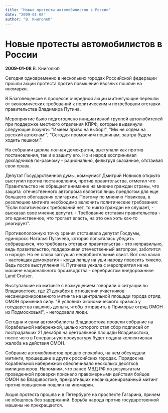 ```yaml
---
title: "Новые протесты автомобилистов в России"
date: "2009-01-08"
author: "В. Книголюб"
---
```


# Новые протесты автомобилистов в России

**2009-01-08** В. Книголюб

Сегодня одновременно в нескольких городах Российской федерации прошли акции протеста против повышения ввозных пошлин на иномарки.

В Благовещенске в процессе очередной акции митингующие перешли от экономических требований к политическим и потребовали отставки правительства Владимира Путина.

Мероприятие было подготовлено инициативной группой автолюбителей при поддержке местного отделения КПРФ, которые выдвинули следующие лозунги: "Имеем право на выбор!", "Мы не сядем на русский автохлам!", "Сегодня промолчим пошлинам, завтра будем ходить пешком!".

На собрании царила полная демократия, выступали как против постановления, так и в защиту его. Но и народ воспринимал докладчиков по-разному - рационально, фильтруя сказанное, отстаивая свои права.

Депутат Государственной думы, коммунист Дмитрий Новиков открыто выступил против постановления, против правительства, отметил что Правительство не обращает внимание на мнение граждан страны, что защита  отечественного автопрома является лишь предлогом для еще большего обогащения олигархии. Поэтому по мнению Новикова, в резолюцию митинга необходимо включить политические требования: "Если политических требований нет, то никто граждан не слушает, - высказал свое мнение депутат. - Требование отставки правительства - это единственное, что трогает власть, на это она хоть как-то реагирует".

Противоположную точку зрения отстаивала депутат Госдумы, единоросс Наталья Пугачева, которая попыталась убедить собравшихся, что требовать отставки правительства - это неправильно, ведь правительство, поддерживая отечественный автопром, заботится о народе. Но ее слова заглушил неодобрительный свист. Вот она какая - настоящая демократия - когда лапшу на уши народу повесить тяжело. Ведь после выступления Н. Пугачева уехала с мероприятия не на машине национального производства - серебристом внедорожнике Land Cruiser.

Выступавшие на митинге с возмущением говорили о ситуации во Владивостоке, где 21 декабря в отношении участников несанкционированного митинга на центральной площади города отряд ОМОН применил силу. "В условиях экономического кризиса у государства нашлись деньги, чтобы отправить в Приморье отряд ОМОН из Подмосковья!", - негодовали люди.

Сегодня и сами автомобилисты Владивостока провели собрание на Корабельной набережной, целью которого стал сбор подписей от пострадавших 21 декабря на центральной площади Владивостока, после чего в Генеральную прокуратуру будет подана коллективная жалоба на действия ОМОН.

Собрание автомобилистов прошло спокойно, на нем обсуждали митинги, прошедшие в других российских городах. Порядок на Корабельной набережной обеспечивало несколько десятков милиционеров. Напомним, что ранее МВД РФ по результатам проведенной проверки признало правомерными действия бойцов ОМОН во Владивостоке, прекративших несанкционированный митинг против повышения пошлин на иномарки.

Акция протеста прошла и в Петербурге на проспекте Гагарина, причем не обошлось без задержаний. Борьба народа против государственной машины не прекращается.